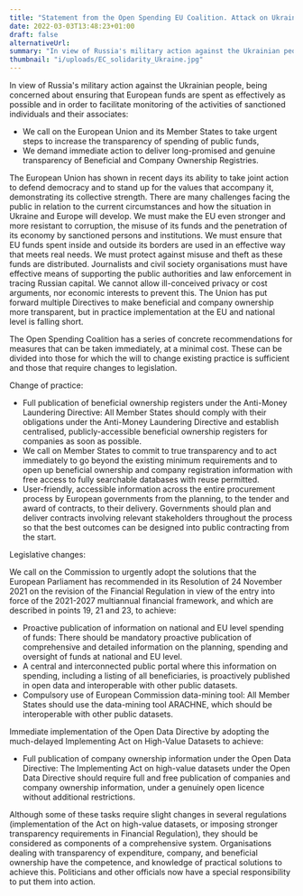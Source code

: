 ```yaml
---
title: "Statement from the Open Spending EU Coalition. Attack on Ukraine and the Urgent Steps to be Taken for Effective Support."
date: 2022-03-03T13:48:23+01:00
draft: false
alternativeUrl: 
summary: "In view of Russia's military action against the Ukrainian people, being concerned about ensuring that European funds are spent as effectively as possible and in order to facilitate monitoring of the activities of sanctioned individuals and their associates: we call on the European Union and its Member States to take urgent steps to increase the transparency of spending of public funds, and we demand immediate action to deliver long-promised and genuine transparency of Beneficial and Company Ownership Registries." 
thumbnail: "i/uploads/EC_solidarity_Ukraine.jpg"
---
```

In view of Russia's military action against the Ukrainian people, being concerned about ensuring that European funds are spent as effectively as possible and in order to facilitate monitoring of the activities of sanctioned individuals and their associates:

 - We call on the European Union and its Member States to take urgent steps to increase the transparency of spending of public funds,
 - We demand immediate action to deliver long-promised and genuine transparency of Beneficial and Company Ownership Registries. 


The European Union has shown in recent days its ability to take joint action to defend democracy and to stand up for the values that accompany it, demonstrating its collective strength. There are many challenges facing the public in relation to the current circumstances and how the situation in Ukraine and Europe will develop. We must make the EU even stronger and more resistant to corruption, the misuse of its funds and the penetration of its economy by sanctioned persons and institutions. 
We must ensure that EU funds spent inside and outside its borders are used in an effective way that meets real needs. We must protect against misuse and theft as these funds are distributed. Journalists and civil society organisations must have effective means of supporting the public authorities and law enforcement in tracing Russian capital. We cannot allow ill-conceived privacy or cost arguments, nor economic interests to prevent this. The Union has put forward multiple Directives to make beneficial and company ownership more transparent, but in practice implementation at the EU and national level is falling short. 

The Open Spending Coalition has a series of concrete recommendations for measures that can be taken immediately, at a minimal cost. These can be divided into those for which the will to change existing practice is sufficient and those that require changes to legislation.

Change of practice:

 - Full publication of beneficial ownership registers under the Anti-Money Laundering Directive: All Member States should comply with their obligations under the Anti-Money Laundering Directive and establish centralised, publicly-accessible beneficial ownership registers for companies as soon as possible.
 - We call on Member States to commit to true transparency and to act immediately to go beyond the existing minimum requirements and to open up beneficial ownership and company registration information with free access to fully searchable databases with reuse permitted. 
 - User-friendly, accessible information across the entire procurement process by European governments from the planning, to the tender and award of contracts, to their delivery. Governments should plan and deliver contracts involving relevant stakeholders throughout the process so that the best outcomes can be designed into public contracting from the start. 

Legislative changes:

We call on the Commission to urgently adopt the solutions that the European Parliament has recommended in its Resolution of 24 November 2021 on the revision of the Financial Regulation in view of the entry into force of the 2021-2027 multiannual financial framework, and which are described in points 19, 21 and 23, to achieve: 

 - Proactive publication of information on national and EU level spending of funds: There should be mandatory proactive publication of comprehensive and detailed information on the planning, spending and oversight of funds at national and EU level.
 - A central and interconnected public portal where this information on spending, including a listing of all beneficiaries, is proactively published in open data and interoperable with other public datasets.
 - Compulsory use of European Commission data-mining tool: All Member States should use the data-mining tool ARACHNE, which should be interoperable with other public datasets.

Immediate implementation of the Open Data Directive by adopting the much-delayed Implementing Act on High-Value Datasets to achieve:

 - Full publication of company ownership information under the Open Data Directive: The Implementing Act on high-value datasets under the Open Data Directive should require full and free publication of companies and company ownership information, under a genuinely open licence without additional restrictions.

Although some of these tasks require slight changes in several regulations (implementation of the Act on high-value datasets, or imposing stronger transparency requirements in Financial Regulation), they should be considered as components of a comprehensive system. Organisations dealing with transparency of expenditure, company, and beneficial ownership have the competence, and knowledge of practical solutions to achieve this. Politicians and other officials now have a special responsibility to put them into action. 


